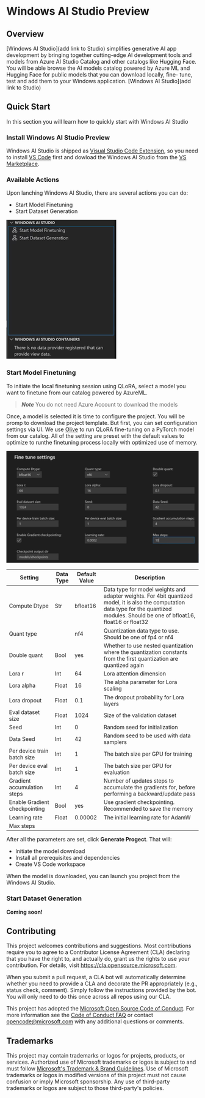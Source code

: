# Windows AI Studio Preview

## Overview
[Windows AI Studio](add link to Studio) simplifies generative AI app development by bringing together cutting-edge AI development tools and models from Azure AI Studio Catalog and other catalogs like Hugging Face. You will be able browse the AI models catalog powered by Azure ML and Hugging Face for public models that you can download locally, fine- tune, test and add them to your Windows application.
[Windows AI Studio](add link to Studio)

## Quick Start

In this section you will learn how to quickly start with Windows AI Studio

### Install Windows AI Studio Preview

Windows AI Studio is shipped as [Visual Studio Code Extension](https://code.visualstudio.com/docs/setup/additional-components#_vs-code-extensions), so you need to install [VS Code](https://code.visualstudio.com/docs/setup/windows) first and dowload the Windows AI Studio from the [VS Marketplace](https://marketplace.visualstudio.com/VSCode).

### Available Actions

Upon lanching Windows AI Studio, there are several actions you can do:
- Start Model Finetuning
- Start Dataset Generation

![Actions](/Images/studio_Actions.png)

### Start Model Finetuning

To initiate the local finetuning session using QLoRA, select a model you want to finetune from our catalog powered by AzureML.

> ***Note*** You do not need Azure Account to download the models

Once, a model is selected it is time to configure the project. You will be promp to download the project template. But first, you can set configuration settings via UI. We use [Olive](https://microsoft.github.io/Olive/overview/olive.html) to run QLoRA fine-tuning on a PyTorch model from our catalog. All of the setting are preset with the default values to optimize to runthe finetuning process locally with optimized use of memory.

![Configure the model](/Images/fineTune.jpg)

| Setting                       | Data Type | Default Value | Description |
| ----------------------------- | --------- | --------------| ----------- |
| Compute Dtype                 | Str       | bfloat16      | Data type for model weights and adapter weights. For 4bit quantized model, it is also the computation data type for the quantized modules. Should be one of bfloat16, float16 or float32 |
| Quant type                    |           | nf4           | Quantization data type to use. Should be one of fp4 or nf4 |
| Double quant                  | Bool      | yes           | Whether to use nested quantization where the quantization constants from the first quantization are quantized again |
| Lora r                        | Int       | 64            | Lora attention dimension |
| Lora alpha                    | Float     | 16            | The alpha parameter for Lora scaling |
| Lora dropout                  | Float     | 0.1           | The dropout probability for Lora layers |
| Eval dataset size             | Float     | 1024          | Size of the validation dataset |
| Seed                          | Int       | 0             | Random seed for initialization |
| Data Seed                     | Int       | 42            | Random seed to be used with data samplers |
| Per device train batch size   | Int       | 1             | The batch size per GPU for training |
| Per device eval batch size    | Int       | 1             | The batch size per GPU for evaluation |
| Gradient accumulation steps   | Int       | 4             | Number of updates steps to accumulate the gradients for, before performing a backward/update pass |
| Enable Gradient checkpointing | Bool      | yes           | Use gradient checkpointing. Recommended to save the memory |
| Learning rate                 | Float     | 0.00002       |The initial learning rate for AdamW |
| Max steps                     |           |               |             |



After all the parameters are set, click **Generate Progect**.
That will:
 - Initiate the model download
 - Install all prerequisites and dependencies
 - Create VS Code workspace

When the model is downloaded, you can launch you project from the Windows AI Studio.


### Start Dataset Generation

**Coming soon!**

## Contributing

This project welcomes contributions and suggestions.  Most contributions require you to agree to a
Contributor License Agreement (CLA) declaring that you have the right to, and actually do, grant us
the rights to use your contribution. For details, visit https://cla.opensource.microsoft.com.

When you submit a pull request, a CLA bot will automatically determine whether you need to provide
a CLA and decorate the PR appropriately (e.g., status check, comment). Simply follow the instructions
provided by the bot. You will only need to do this once across all repos using our CLA.

This project has adopted the [Microsoft Open Source Code of Conduct](https://opensource.microsoft.com/codeofconduct/).
For more information see the [Code of Conduct FAQ](https://opensource.microsoft.com/codeofconduct/faq/) or
contact [opencode@microsoft.com](mailto:opencode@microsoft.com) with any additional questions or comments.

## Trademarks

This project may contain trademarks or logos for projects, products, or services. Authorized use of Microsoft 
trademarks or logos is subject to and must follow 
[Microsoft's Trademark & Brand Guidelines](https://www.microsoft.com/en-us/legal/intellectualproperty/trademarks/usage/general).
Use of Microsoft trademarks or logos in modified versions of this project must not cause confusion or imply Microsoft sponsorship.
Any use of third-party trademarks or logos are subject to those third-party's policies.
